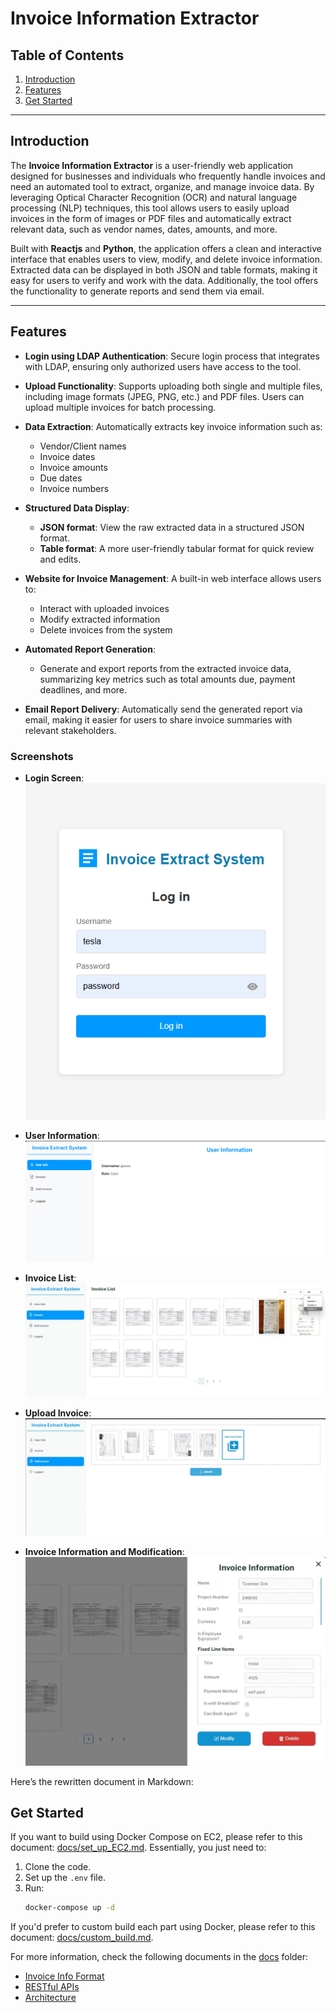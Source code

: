 # Invoice Information Extractor

## Table of Contents
1. [Introduction](#introduction)
2. [Features](#features)
2. [Get Started](#get-started)

---

## Introduction

The **Invoice Information Extractor** is a user-friendly web application designed for businesses and individuals who frequently handle invoices and need an automated tool to extract, organize, and manage invoice data. By leveraging Optical Character Recognition (OCR) and natural language processing (NLP) techniques, this tool allows users to easily upload invoices in the form of images or PDF files and automatically extract relevant data, such as vendor names, dates, amounts, and more.

Built with **Reactjs** and **Python**, the application offers a clean and interactive interface that enables users to view, modify, and delete invoice information. Extracted data can be displayed in both JSON and table formats, making it easy for users to verify and work with the data. Additionally, the tool offers the functionality to generate reports and send them via email.

---

## Features

- **Login using LDAP Authentication**: Secure login process that integrates with LDAP, ensuring only authorized users have access to the tool.
  
- **Upload Functionality**: Supports uploading both single and multiple files, including image formats (JPEG, PNG, etc.) and PDF files. Users can upload multiple invoices for batch processing.

- **Data Extraction**: Automatically extracts key invoice information such as:
  - Vendor/Client names
  - Invoice dates
  - Invoice amounts
  - Due dates
  - Invoice numbers

- **Structured Data Display**:
  - **JSON format**: View the raw extracted data in a structured JSON format.
  - **Table format**: A more user-friendly tabular format for quick review and edits.

- **Website for Invoice Management**: A built-in web interface allows users to:
  - Interact with uploaded invoices
  - Modify extracted information
  - Delete invoices from the system

- **Automated Report Generation**:
  - Generate and export reports from the extracted invoice data, summarizing key metrics such as total amounts due, payment deadlines, and more.

- **Email Report Delivery**: Automatically send the generated report via email, making it easier for users to share invoice summaries with relevant stakeholders.

### Screenshots

- **Login Screen**:
  ![Login Screen](docs/login.png)

- **User Information**:
  ![User Info](docs/user_info.png)

- **Invoice List**:
  ![Invoice List](docs/show_invoice.jpg)

- **Upload Invoice**:
  ![Upload Invoice](docs/upload_invoice.jpg)

- **Invoice Information and Modification**:
  ![Invoice Info](docs/invoice_info.jpg)



Here’s the rewritten document in Markdown:

## Get Started

If you want to build using Docker Compose on EC2, please refer to this document: [docs/set_up_EC2.md](docs/set_up_EC2.md). Essentially, you just need to:

1. Clone the code.
2. Set up the `.env` file.
3. Run:
   ```bash
   docker-compose up -d
   ```

If you'd prefer to custom build each part using Docker, please refer to this document: [docs/custom_build.md](docs/custom_build.md).

For more information, check the following documents in the [docs](docs) folder:

- [Invoice Info Format](docs/invoice_info.md)
- [RESTful APIs](docs/restful_api.md)
- [Architecture](docs/architecture.md)



